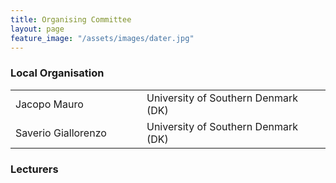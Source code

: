 ```yaml
---
title: Organising Committee
layout: page
feature_image: "/assets/images/dater.jpg"
---
```


<div class="container"></div>

<!-- Order names alphabetically by surname -->

<style> td{min-width:12em} td+td{padding-left:10px;}</style>

### Local Organisation
<table>
  <tbody>
    <tr><td>Jacopo Mauro</td><td>University of Southern Denmark (DK)</td></tr>
    <tr><td>Saverio Giallorenzo</td><td>University of Southern Denmark (DK)</td></tr>
  </tbody>
</table>

### Lecturers
<table>
  <tbody>
  </tbody>
</table>